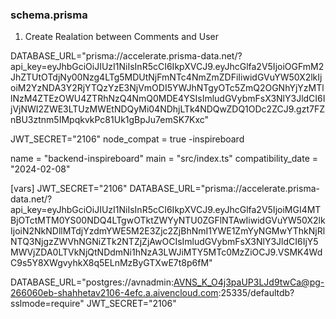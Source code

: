 ### schema.prisma
1. Create Realation between Comments and User


DATABASE_URL="prisma://accelerate.prisma-data.net/?api_key=eyJhbGciOiJIUzI1NiIsInR5cCI6IkpXVCJ9.eyJhcGlfa2V5IjoiOGFmM2JhZTUtOTdjNy00Nzg4LTg5MDUtNjFmNTc4NmZmZDFiIiwidGVuYW50X2lkIjoiM2YzNDA3Y2RjYTQzYzE3NjVmODI5YWJhNTgyOTc5ZmQ2OGNhYjYzMTllNzM4ZTEzOWU4ZTRhNzQ4NmQ0MDE4YSIsImludGVybmFsX3NlY3JldCI6IjVjNWI2ZWE3LTUzMWEtNDQyMi04NDhjLTk4NDQwZDQ1ODc2ZCJ9.gzt7FZnBU3ztnm5IMpqkvkPc81Uk1gBpJu7emSK7Kxc"

JWT_SECRET="2106"
node_compat = true
-inspireboard

name = "backend-inspireboard"
main = "src/index.ts"
compatibility_date = "2024-02-08"

[vars]
JWT_SECRET="2106"
DATABASE_URL="prisma://accelerate.prisma-data.net/?api_key=eyJhbGciOiJIUzI1NiIsInR5cCI6IkpXVCJ9.eyJhcGlfa2V5IjoiMGI4MTBjOTctMTM0YS00NDQ4LTgwOTktZWYyNTU0ZGFlNTAwIiwidGVuYW50X2lkIjoiN2NkNDllMTdjYzdmYWE5M2E3Zjc2ZjBhNmI1YWE1ZmYyNGMwYThkNjRlNTQ3NjgzZWVhNGNiZTk2NTZjZjAwOCIsImludGVybmFsX3NlY3JldCI6IjY5MWVjZDA0LTVkNjQtNDdmNi1hNzA3LWJiMTY5MTc0MzZiOCJ9.VSMK4WdC9s5Y8XWgvyhkX8q5ELnMzByGTXwE7t8p6fM"




DATABASE_URL="postgres://avnadmin:AVNS_K_O4j3paUP3LJd9twCa@pg-266060eb-shahhetav2106-4efc.a.aivencloud.com:25335/defaultdb?sslmode=require"
JWT_SECRET="2106"
